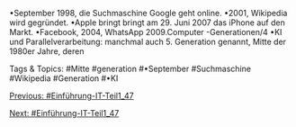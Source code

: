 •September 1998, die Suchmaschine Google geht online.
•2001, Wikipedia wird gegründet.
•Apple bringt bringt am 29. Juni 2007 das iPhone auf den Markt.
•Facebook, 2004, WhatsApp 2009.Computer -Generationen/4
•KI und Parallelverarbeitung: manchmal auch 5. Generation genannt, Mitte der 1980er Jahre, deren 

   Tags & Topics:
   #Mitte
   #generation
   #•September
   #Suchmaschine
   #Wikipedia
   #Generation
   #•KI

[Previous: #Einführung-IT-Teil1_47](Einführung-IT-Teil1_47.md)

[Next: #Einführung-IT-Teil1_47](Einführung-IT-Teil1_47.md)